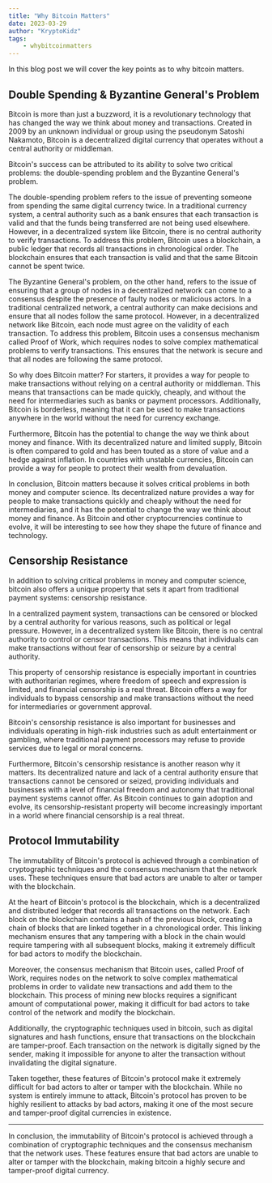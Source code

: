 ```yaml
---
title: "Why Bitcoin Matters"
date: 2023-03-29
author: "KryptoKidz"
tags:
    - whybitcoinmatters
---
```


In this blog post we will cover the key points as to why bitcoin matters.

## Double Spending & Byzantine General's Problem

Bitcoin is more than just a buzzword, it is a revolutionary technology that has changed the way we think about money and transactions. Created in 2009 by an unknown individual or group using the pseudonym Satoshi Nakamoto, Bitcoin is a decentralized digital currency that operates without a central authority or middleman. 

Bitcoin's success can be attributed to its ability to solve two critical problems: the double-spending problem and the Byzantine General's problem. 

The double-spending problem refers to the issue of preventing someone from spending the same digital currency twice. In a traditional currency system, a central authority such as a bank ensures that each transaction is valid and that the funds being transferred are not being used elsewhere. However, in a decentralized system like Bitcoin, there is no central authority to verify transactions. To address this problem, Bitcoin uses a blockchain, a public ledger that records all transactions in chronological order. The blockchain ensures that each transaction is valid and that the same Bitcoin cannot be spent twice. 

The Byzantine General's problem, on the other hand, refers to the issue of ensuring that a group of nodes in a decentralized network can come to a consensus despite the presence of faulty nodes or malicious actors. In a traditional centralized network, a central authority can make decisions and ensure that all nodes follow the same protocol. However, in a decentralized network like Bitcoin, each node must agree on the validity of each transaction. To address this problem, Bitcoin uses a consensus mechanism called Proof of Work, which requires nodes to solve complex mathematical problems to verify transactions. This ensures that the network is secure and that all nodes are following the same protocol. 

So why does Bitcoin matter? For starters, it provides a way for people to make transactions without relying on a central authority or middleman. This means that transactions can be made quickly, cheaply, and without the need for intermediaries such as banks or payment processors. Additionally, Bitcoin is borderless, meaning that it can be used to make transactions anywhere in the world without the need for currency exchange. 

Furthermore, Bitcoin has the potential to change the way we think about money and finance. With its decentralized nature and limited supply, Bitcoin is often compared to gold and has been touted as a store of value and a hedge against inflation. In countries with unstable currencies, Bitcoin can provide a way for people to protect their wealth from devaluation. 

In conclusion, Bitcoin matters because it solves critical problems in both money and computer science. Its decentralized nature provides a way for people to make transactions quickly and cheaply without the need for intermediaries, and it has the potential to change the way we think about money and finance. As Bitcoin and other cryptocurrencies continue to evolve, it will be interesting to see how they shape the future of finance and technology. 

## Censorship Resistance 

In addition to solving critical problems in money and computer science, bitcoin also offers a unique property that sets it apart from traditional payment systems: censorship resistance. 

In a centralized payment system, transactions can be censored or blocked by a central authority for various reasons, such as political or legal pressure. However, in a decentralized system like Bitcoin, there is no central authority to control or censor transactions. This means that individuals can make transactions without fear of censorship or seizure by a central authority. 

This property of censorship resistance is especially important in countries with authoritarian regimes, where freedom of speech and expression is limited, and financial censorship is a real threat. Bitcoin offers a way for individuals to bypass censorship and make transactions without the need for intermediaries or government approval. 

Bitcoin's censorship resistance is also important for businesses and individuals operating in high-risk industries such as adult entertainment or gambling, where traditional payment processors may refuse to provide services due to legal or moral concerns. 

Furthermore, Bitcoin's censorship resistance is another reason why it matters. Its decentralized nature and lack of a central authority ensure that transactions cannot be censored or seized, providing individuals and businesses with a level of financial freedom and autonomy that traditional payment systems cannot offer. As Bitcoin continues to gain adoption and evolve, its censorship-resistant property will become increasingly important in a world where financial censorship is a real threat. 

## Protocol Immutability

The immutability of Bitcoin's protocol is achieved through a combination of cryptographic techniques and the consensus mechanism that the network uses. These techniques ensure that bad actors are unable to alter or tamper with the blockchain.

At the heart of Bitcoin's protocol is the blockchain, which is a decentralized and distributed ledger that records all transactions on the network. Each block on the blockchain contains a hash of the previous block, creating a chain of blocks that are linked together in a chronological order. This linking mechanism ensures that any tampering with a block in the chain would require tampering with all subsequent blocks, making it extremely difficult for bad actors to modify the blockchain. 

Moreover, the consensus mechanism that Bitcoin uses, called Proof of Work, requires nodes on the network to solve complex mathematical problems in order to validate new transactions and add them to the blockchain. This process of mining new blocks requires a significant amount of computational power, making it difficult for bad actors to take control of the network and modify the blockchain. 

Additionally, the cryptographic techniques used in bitcoin, such as digital signatures and hash functions, ensure that transactions on the blockchain are tamper-proof. Each transaction on the network is digitally signed by the sender, making it impossible for anyone to alter the transaction without invalidating the digital signature. 

Taken together, these features of Bitcoin's protocol make it extremely difficult for bad actors to alter or tamper with the blockchain. While no system is entirely immune to attack, Bitcoin's protocol has proven to be highly resilient to attacks by bad actors, making it one of the most secure and tamper-proof digital currencies in existence. 

-------

In conclusion, the immutability of Bitcoin's protocol is achieved through a combination of cryptographic techniques and the consensus mechanism that the network uses. These features ensure that bad actors are unable to alter or tamper with the blockchain, making bitcoin a highly secure and tamper-proof digital currency. 